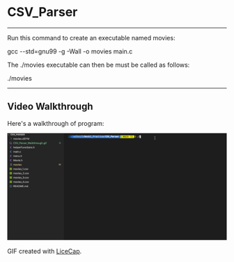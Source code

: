 # CSV_Parser
---

Run this command to create an executable named movies:

gcc --std=gnu99 -g -Wall -o movies main.c


The ./movies executable can then be must be called as follows:

./movies

---
## Video Walkthrough

Here's a walkthrough of program:

<img src='CSV_Parser_Walkthrough.gif' title='Video Walkthrough' width='' alt='Video Walkthrough' />

GIF created with [LiceCap](http://www.cockos.com/licecap/).
